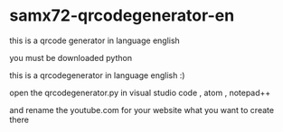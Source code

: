 # samx72-qrcodegenerator-en

this is a qrcode generator in language english

you must be downloaded python

this is a qrcodegenerator in language english :)

open the qrcodegenerator.py in visual studio code , atom , notepad++ 

and rename the youtube.com for your website what you want to create there
